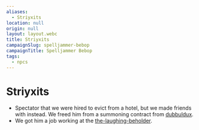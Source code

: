 ```yaml
---
aliases:
  - Striyxits
location: null
origin: null
layout: layout.webc
title: Striyxits
campaignSlug: spelljammer-bebop
campaignTitle: Spelljammer Bebop
tags:
  - npcs
---
```

# Striyxits

-  Spectator that we were hired to evict from a hotel, but we made friends with instead. We freed him from a summoning contract from [dubbuldux](npcs/dubbuldux.md).
- We got him a job working at the [the-laughing-beholder](locations/the-laughing-beholder.md).
